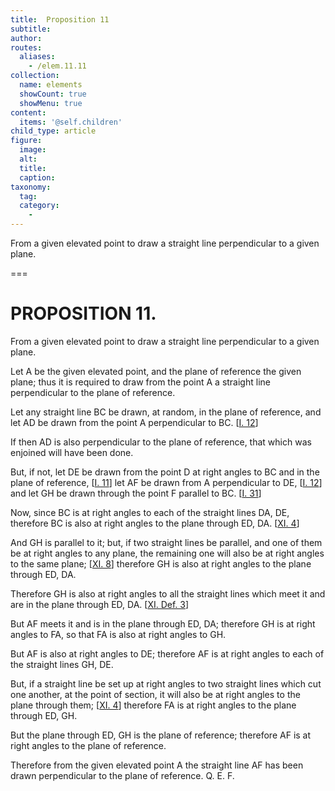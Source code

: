 ```yaml
---
title:  Proposition 11
subtitle: 
author:
routes:
  aliases:
    - /elem.11.11
collection:
  name: elements
  showCount: true
  showMenu: true
content:
  items: '@self.children'
child_type: article
figure:
  image:
  alt:
  title:
  caption:
taxonomy:
  tag:
  category:
    - 
---
```


<p>
       <hi rend="ital">From a given elevated point to draw a straight line perpendicular to a given plane.</hi>
      </p>

===

<h1>PROPOSITION 11.</h1>
<p>
       <span class="ital">From a given elevated point to draw a straight line perpendicular to a given plane.</span>
      </p>

<p>Let <span class="ital">A</span> be the given elevated point, and the plane of reference the given plane; thus it is required to draw from the point <span class="ital">A</span> a straight line perpendicular to the plane of reference. </p>

<p>Let any straight line <span class="ital">BC</span> be drawn, at random, in the plane of reference, and let <span class="ital">AD</span> be drawn from the point <span class="ital">A</span> perpendicular to <span class="ital">BC</span>. [<a href="/elem.1.12">I. 12</a>] 
      </p>

<p>If then <span class="ital">AD</span> is also perpendicular to the plane of reference, that which was enjoined will have been done. </p>

<p>But, if not, let <span class="ital">DE</span> be drawn from the point <span class="ital">D</span> at right angles to <span class="ital">BC</span> and in the plane of reference, [<a href="/elem.1.11">I. 11</a>] let <span class="ital">AF</span> be drawn from <span class="ital">A</span> perpendicular to <span class="ital">DE</span>, [<a href="/elem.1.12">I. 12</a>] and let <span class="ital">GH</span> be drawn through the point <span class="ital">F</span> parallel to <span class="ital">BC</span>. [<a href="/elem.1.31">I. 31</a>] </p>

<p>Now, since <span class="ital">BC</span> is at right angles to each of the straight lines <span class="ital">DA</span>, <span class="ital">DE</span>, therefore <span class="ital">BC</span> is also at right angles to the plane through <span class="ital">ED</span>, <span class="ital">DA</span>. [<a href="/elem.11.4">XI. 4</a>] </p>

<p>And <span class="ital">GH</span> is parallel to it; but, if two straight lines be parallel, and one of them be at right angles to any plane, the remaining one will also be at right angles to the same plane; [<a href="/elem.11.8">XI. 8</a>] therefore <span class="ital">GH</span> is also at right angles to the plane through <span class="ital">ED</span>, <span class="ital">DA</span>. <pb n="293"/></p>

<p>Therefore <span class="ital">GH</span> is also at right angles to all the straight lines which meet it and are in the plane through <span class="ital">ED</span>, <span class="ital">DA</span>. [<a href="/elem.11.def.3">XI. Def. 3</a>] </p>

<p>But <span class="ital">AF</span> meets it and is in the plane through <span class="ital">ED</span>, <span class="ital">DA</span>; therefore <span class="ital">GH</span> is at right angles to <span class="ital">FA</span>, so that <span class="ital">FA</span> is also at right angles to <span class="ital">GH</span>. </p>

<p>But <span class="ital">AF</span> is also at right angles to <span class="ital">DE</span>; therefore <span class="ital">AF</span> is at right angles to each of the straight lines <span class="ital">GH</span>, <span class="ital">DE</span>. </p>

<p>But, if a straight line be set up at right angles to two straight lines which cut one another, at the point of section, it will also be at right angles to the plane through them; [<a href="/elem.11.4">XI. 4</a>] therefore <span class="ital">FA</span> is at right angles to the plane through <span class="ital">ED</span>, <span class="ital">GH</span>. </p>

<p>But the plane through <span class="ital">ED</span>, <span class="ital">GH</span> is the plane of reference; therefore <span class="ital">AF</span> is at right angles to the plane of reference. </p>

<p>Therefore from the given elevated point <span class="ital">A</span> the straight line <span class="ital">AF</span> has been drawn perpendicular to the plane of reference. Q. E. F.</p>
